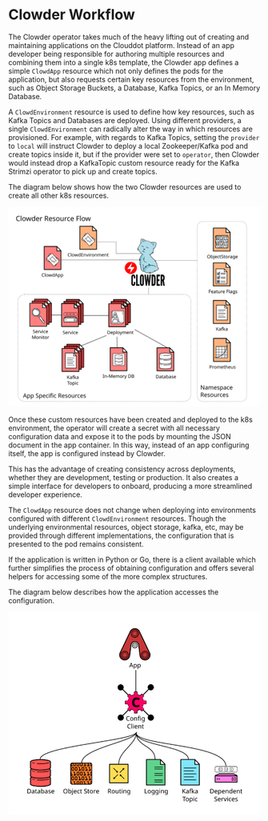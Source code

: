 # Clowder Workflow

The Clowder operator takes much of the heavy lifting out of creating and 
maintaining applications on the Clouddot platform. Instead of an app developer
being responsible for authoring multiple resources and combining them into a
single k8s template, the Clowder app defines a simple ``ClowdApp`` resource
which not only defines the pods for the application, but also requests certain
key resources from the environment, such as Object Storage Buckets, a Database,
Kafka Topics, or an In Memory Database.

A ``ClowdEnvironment`` resource is used to define how key resources, such as
Kafka Topics and Databases are deployed. Using different providers, a single
``ClowdEnvironment`` can radically alter the way in which resources are
provisioned. For example, with regards to Kafka Topics, setting the ``provider``
to ``local`` will instruct Clowder to deploy a local Zookeeper/Kafka pod
and create topics inside it, but if the provider were set to `operator`, then
Clowder would instead drop a KafkaTopic custom resource ready for the Kafka
Strimzi operator to pick up and create topics.

The diagram below shows how the two Clowder resources are used to create all
other k8s resources.

![Clowder Flow](./img/clowder-flow.svg)

Once these custom resources have been created and deployed to the k8s
environment, the operator will create a secret with all necessary configuration
data and expose it to the pods by mounting the JSON document in the app 
container. In this way, instead of an app configuring itself, the app is
configured instead by Clowder.

This has the advantage of creating consistency across deployments, whether
they are development, testing or production. It also creates a simple interface
for developers to onboard, producing a more streamlined developer experience.

The `ClowdApp` resource does not change when deploying into environments
configured with different `ClowdEnvironment` resources. Though the underlying
environmental resources, object storage, kafka, etc, may be provided through
different implementations, the configuration that is presented to the pod
remains consistent.

If the application is written in Python or Go, there is a client available
which further simplifies the process of obtaining configuration and offers
several helpers for accessing some of the more complex structures.

The diagram below describes how the application accesses the configuration.

![Clowder Client](img/clowder-new.svg)
